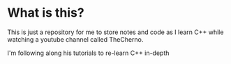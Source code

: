 # What is this?

This is just a repository for me to store notes and code as I learn C++ while watching a youtube channel called TheCherno.

I'm following along his tutorials to re-learn C++ in-depth